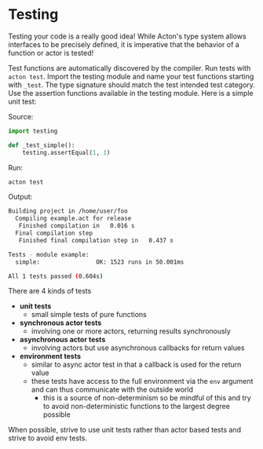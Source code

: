 # Testing

Testing your code is a really good idea! While Acton's type system allows interfaces to be precisely defined, it is imperative that the behavior of a function or actor is tested!

Test functions are automatically discovered by the compiler. Run tests with `acton test`. Import the testing module and name your test functions starting with `_test`. The type signature should match the test intended test category. Use the assertion functions available in the testing module. Here is a simple unit test:

Source:
```python src/ut.act
import testing

def _test_simple():
    testing.assertEqual(1, 1)
```

Run:
```sh
acton test
```

Output:
```sh
Building project in /home/user/foo
  Compiling example.act for release
   Finished compilation in   0.016 s
  Final compilation step
   Finished final compilation step in   0.437 s

Tests - module example:
  simple:                OK: 1523 runs in 50.001ms

All 1 tests passed (0.604s)

```

There are 4 kinds of tests
- **unit tests**
  - small simple tests of pure functions
- **synchronous actor tests**
  - involving one or more actors, returning results synchronously
- **asynchronous actor tests**
  - involving actors but use asynchronous callbacks for return values
- **environment tests**
  - similar to async actor test in that a callback is used for the return value
  - these tests have access to the full environment via the `env` argument and can thus communicate with the outside world
    - this is a source of non-determinism so be mindful of this and try to avoid non-deterministic functions to the largest degree possible
  
When possible, strive to use unit tests rather than actor based tests and strive to avoid env tests.
